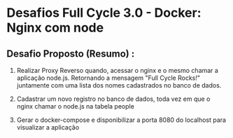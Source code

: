 # Desafios Full Cycle 3.0 - Docker: Nginx com node

## Desafio Proposto (Resumo) :

1) Realizar Proxy Reverso quando, acessar o nginx e o mesmo chamar a aplicação node.js. Retornando a mensagem "Full Cycle Rocks!" juntamente com uma lista dos nomes cadastrados no banco de dados.

2) Cadastrar um novo registro no banco de dados, toda vez em que o nginx chamar o node.js na tabela people

3) Gerar o docker-compose e disponibilizar a porta 8080 do localhost para visualizar a aplicação